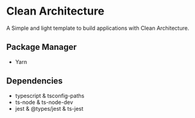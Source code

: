 # Clean Architecture

A Simple and light template to build applications with Clean Architecture.

## Package Manager

- Yarn

## Dependencies

- typescript & tsconfig-paths
- ts-node & ts-node-dev
- jest & @types/jest & ts-jest
